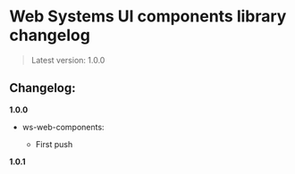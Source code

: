# Web Systems UI components library changelog

> Latest version: 1.0.0

## Changelog:

**1.0.0**

- ws-web-components:

  - First push

**1.0.1**
